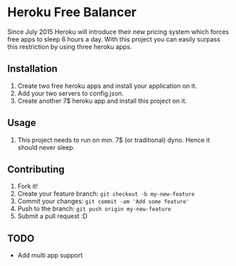 # Heroku Free Balancer

Since July 2015 Heroku will introduce their new pricing system which forces free apps to sleep 6 hours a day. With this project you can easily surpass this restriction by using three heroku apps.

## Installation

1) Create two free heroku apps and install your application on it.
2) Add your two servers to config.json.
3) Create another 7$ heroku app and install this project on it.

## Usage

1) This project needs to run on min. 7$ (or traditional) dyno. Hence it should never sleep.

## Contributing

1. Fork it!
2. Create your feature branch: `git checkout -b my-new-feature`
3. Commit your changes: `git commit -am 'Add some feature'`
4. Push to the branch: `git push origin my-new-feature`
5. Submit a pull request :D

## TODO
- Add multi app support
